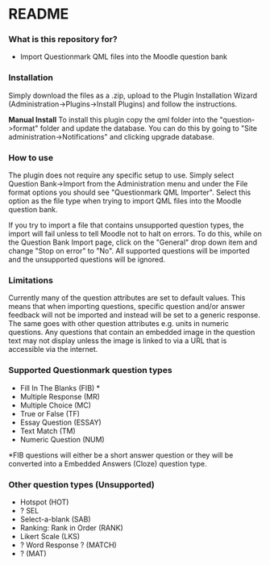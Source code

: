 # README #

### What is this repository for? ###

* Import Questionmark QML files into the Moodle question bank

### Installation ###

Simply download the files as a .zip, upload to the Plugin Installation Wizard (Administration->Plugins->Install Plugins) and follow the instructions.

**Manual Install**
To install this plugin copy the qml folder into the "question->format" folder and update the database.
You can do this by going to "Site administration->Notifications" and clicking upgrade database.

### How to use ###

The plugin does not require any specific setup to use. Simply select Question Bank->Import from the Administration menu and under the File format options you should see "Questionmark QML Importer".
Select this option as the file type when trying to import QML files into the Moodle question bank.

If you try to import a file that contains unsupported question types, the import will fail unless to tell Moodle not to halt on errors. To do this, while on the Question Bank Import page, click on the
"General" drop down item and change "Stop on error" to "No". All supported questions will be imported and the unsupported questions will be ignored.

### Limitations ###

Currently many of the question attributes are set to default values. This means that when importing questions, specific question and/or answer feedback will not be imported and instead will be set to a generic response. The same goes with other question attributes e.g. units in numeric questions.
Any questions that contain an embedded image in the question text may not display unless the image is linked to via a URL that is accessible via the internet.

### Supported Questionmark question types ###

* Fill In The Blanks (FIB) *
* Multiple Response (MR)
* Multiple Choice (MC)
* True or False (TF)
* Essay Question (ESSAY)
* Text Match (TM)
* Numeric Question (NUM)

*FIB questions will either be a short answer question or they will be converted into a Embedded Answers (Cloze) question type.
### Other question types (Unsupported) ###
* Hotspot (HOT)
* ? SEL
* Select-a-blank (SAB)
* Ranking: Rank in Order (RANK)
* Likert Scale (LKS)
* ? Word Response ? (MATCH)
* ? (MAT)